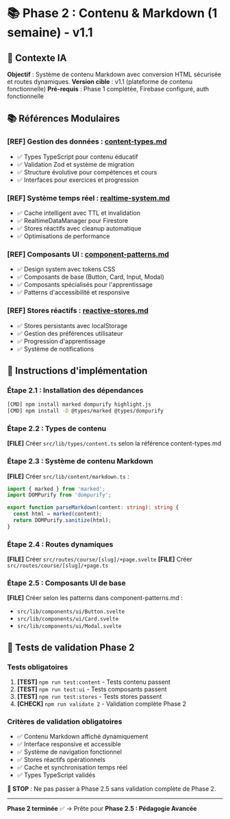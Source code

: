 # 📚 Phase 2 : Contenu & Markdown (1 semaine) - v1.1

## 🎯 Contexte IA
**Objectif** : Système de contenu Markdown avec conversion HTML sécurisée et routes dynamiques.
**Version cible** : v1.1 (plateforme de contenu fonctionnelle)
**Pré-requis** : Phase 1 complétée, Firebase configuré, auth fonctionnelle

## 📚 Références Modulaires

### **[REF]** Gestion des données : **[content-types.md](../references/data/content-types.md)**
- ✅ Types TypeScript pour contenu éducatif
- ✅ Validation Zod et système de migration
- ✅ Structure évolutive pour compétences et cours
- ✅ Interfaces pour exercices et progression

### **[REF]** Système temps réel : **[realtime-system.md](../references/data/realtime-system.md)**
- ✅ Cache intelligent avec TTL et invalidation
- ✅ RealtimeDataManager pour Firestore
- ✅ Stores réactifs avec cleanup automatique
- ✅ Optimisations de performance

### **[REF]** Composants UI : **[component-patterns.md](../references/ui/component-patterns.md)**
- ✅ Design system avec tokens CSS
- ✅ Composants de base (Button, Card, Input, Modal)
- ✅ Composants spécialisés pour l'apprentissage
- ✅ Patterns d'accessibilité et responsive

### **[REF]** Stores réactifs : **[reactive-stores.md](../references/ui/reactive-stores.md)**
- ✅ Stores persistants avec localStorage
- ✅ Gestion des préférences utilisateur
- ✅ Progression d'apprentissage
- ✅ Système de notifications

## 🚀 Instructions d'implémentation

### Étape 2.1 : Installation des dépendances
```bash
[CMD] npm install marked dompurify highlight.js
[CMD] npm install -D @types/marked @types/dompurify
```

### Étape 2.2 : Types de contenu
**[FILE]** Créer `src/lib/types/content.ts` selon la référence content-types.md

### Étape 2.3 : Système de contenu Markdown
**[FILE]** Créer `src/lib/content/markdown.ts` :
```typescript
import { marked } from 'marked';
import DOMPurify from 'dompurify';

export function parseMarkdown(content: string): string {
  const html = marked(content);
  return DOMPurify.sanitize(html);
}
```

### Étape 2.4 : Routes dynamiques
**[FILE]** Créer `src/routes/course/[slug]/+page.svelte`
**[FILE]** Créer `src/routes/course/[slug]/+page.ts`

### Étape 2.5 : Composants UI de base
**[FILE]** Créer selon les patterns dans component-patterns.md :
- `src/lib/components/ui/Button.svelte`
- `src/lib/components/ui/Card.svelte`
- `src/lib/components/ui/Modal.svelte`

## 🧪 Tests de validation Phase 2

### Tests obligatoires
1. **[TEST]** `npm run test:content` - Tests contenu passent
2. **[TEST]** `npm run test:ui` - Tests composants passent
3. **[TEST]** `npm run test:stores` - Tests stores passent
4. **[CHECK]** `npm run validate 2` - Validation complète Phase 2

### Critères de validation obligatoires
- ✅ Contenu Markdown affiché dynamiquement
- ✅ Interface responsive et accessible
- ✅ Système de navigation fonctionnel
- ✅ Stores réactifs opérationnels
- ✅ Cache et synchronisation temps réel
- ✅ Types TypeScript validés

**🚫 STOP** : Ne pas passer à Phase 2.5 sans validation complète de Phase 2.

---

**Phase 2 terminée** ✅ → Prête pour **Phase 2.5 : Pédagogie Avancée**
